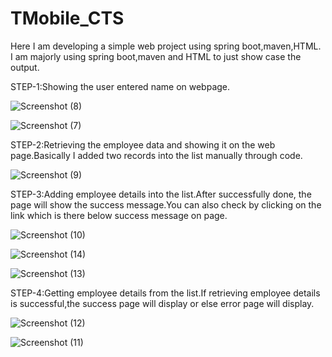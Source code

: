 # TMobile_CTS
Here I am developing a simple web project using spring boot,maven,HTML.
I am majorly using spring boot,maven and HTML to just show case the output.

STEP-1:Showing the user entered name on webpage.

![Screenshot (8)](https://user-images.githubusercontent.com/63459329/150918367-441f1b81-5c13-4d88-b88d-a415f6a46fe2.png)

![Screenshot (7)](https://user-images.githubusercontent.com/63459329/150918503-3d5cc78b-c10c-4037-a326-0559b4e744f3.png)

STEP-2:Retrieving the employee data and showing it on the web page.Basically I added two records into the list manually through code.

![Screenshot (9)](https://user-images.githubusercontent.com/63459329/150918843-875eeb83-3b0a-4944-a751-c221b1d13f97.png)

STEP-3:Adding employee details into the list.After successfully done, the page will show the success message.You can also check by clicking on the link which is there below success message on page.

![Screenshot (10)](https://user-images.githubusercontent.com/63459329/150919109-aa6b97ca-3bc8-4d08-8639-33e3c03be397.png)

![Screenshot (14)](https://user-images.githubusercontent.com/63459329/150919670-82de6389-1b72-4e1a-87b6-c6f1d9fd0e52.png)

![Screenshot (13)](https://user-images.githubusercontent.com/63459329/150919684-c78b1f70-c9e9-49c1-b58e-e84a486ad058.png)

STEP-4:Getting employee details from the list.If retrieving employee details is successful,the success page will display  or else error page will display.

![Screenshot (12)](https://user-images.githubusercontent.com/63459329/150919355-60d1eb6f-bb08-413b-988a-0f27b4dfc333.png)

![Screenshot (11)](https://user-images.githubusercontent.com/63459329/150919367-4fdac5b4-d9d6-44fb-9b98-fb8e17b1c9af.png)

